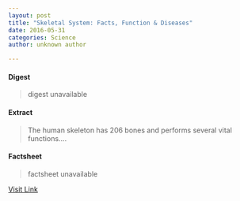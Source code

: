 ```yaml
---
layout: post
title: "Skeletal System: Facts, Function & Diseases"
date: 2016-05-31
categories: Science
author: unknown author

---
```



#### Digest
>digest unavailable

#### Extract
>The human skeleton has 206 bones and performs several vital functions....

#### Factsheet
>factsheet unavailable

[Visit Link](http://www.livescience.com/22537-skeletal-system.html)


